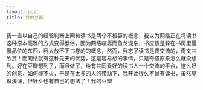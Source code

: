 ```yaml
---
layout: post
title: 我的豆瓣
---
```

我一直以自己的经验判断上网和读书是两个不相容的概念，我以为网络正在将读书这种原本高雅的方式变得低俗，因为网络喧嚣而鱼龙混杂，书应该是躲在书房里慢慢品位的东西，我太放不下书卷的的概念，然而，我忘了读书是要交流的，奇文共欣赏！而网络就有这种先天的优势，这是容易想的事情，只是奇怪原来怎么就没想到。好在豆瓣想到了，而且做了，给有共同爱好的读书人一个交流的平台，这么好的创意，如何能不火，于是在太多的人的带动下，我开始很久不曾有读书，虽然见识浅薄，但好歹也有自己的想法了！我的豆瓣